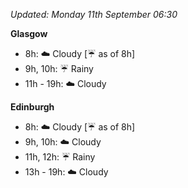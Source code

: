 *Updated: Monday 11th September 06:30*

**Glasgow**

* 8h: :cloud: Cloudy [:umbrella: as of 8h]
* 9h, 10h: :umbrella: Rainy
* 11h - 19h: :cloud: Cloudy

**Edinburgh**

* 8h: :cloud: Cloudy [:umbrella: as of 8h]
* 9h, 10h: :cloud: Cloudy
* 11h, 12h: :umbrella: Rainy
* 13h - 19h: :cloud: Cloudy
